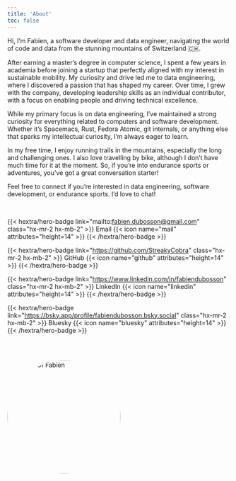 ```yaml
---
title: 'About'
toc: false
---
```


Hi, I’m Fabien, a software developer and data engineer, navigating the world of code and data from the stunning mountains of Switzerland 🇨🇭.

After earning a master’s degree in computer science, I spent a few years in academia before joining a startup that perfectly aligned with my interest in sustainable mobility. My curiosity and drive led me to data engineering, where I discovered a passion that has shaped my career. Over time, I grew with the company, developing leadership skills as an individual contributor, with a focus on enabling people and driving technical excellence.

While my primary focus is on data engineering, I’ve maintained a strong curiosity for everything related to computers and software development. Whether it’s Spacemacs, Rust, Fedora Atomic, git internals, or anything else that sparks my intellectual curiosity, I’m always eager to learn.

In my free time, I enjoy running trails in the mountains, especially the long and challenging ones. I also love travelling by bike, although I don’t have much time for it at the moment. So, if you’re into endurance sports or adventures, you’ve got a great conversation starter!

Feel free to connect if you’re interested in data engineering, software development, or endurance sports. I’d love to chat!

<br />

{{< hextra/hero-badge link="mailto:fabien.dubosson@gmail.com" class="hx-mr-2 hx-mb-2" >}}
  <span>Email</span>
  {{< icon name="mail" attributes="height=14" >}}
{{< /hextra/hero-badge >}}

{{< hextra/hero-badge link="https://github.com/StreakyCobra" class="hx-mr-2 hx-mb-2" >}}
  <span>GitHub</span>
  {{< icon name="github" attributes="height=14" >}}
{{< /hextra/hero-badge >}}

{{< hextra/hero-badge link="https://www.linkedin.com/in/fabiendubosson" class="hx-mr-2 hx-mb-2" >}}
  <span>LinkedIn</span>
  {{< icon name="linkedin" attributes="height=14" >}}
{{< /hextra/hero-badge >}}

{{< hextra/hero-badge link="https://bsky.app/profile/fabiendubosson.bsky.social" class="hx-mr-2 hx-mb-2" >}}
  <span>Bluesky</span>
  {{< icon name="bluesky" attributes="height=14" >}}
{{< /hextra/hero-badge >}}

<br />

<img src="/images/fabiendubosson.jpg" alt="Picture of Fabien" style="width:256px; border-radius:9999px; margin-top: 2em;"/>
